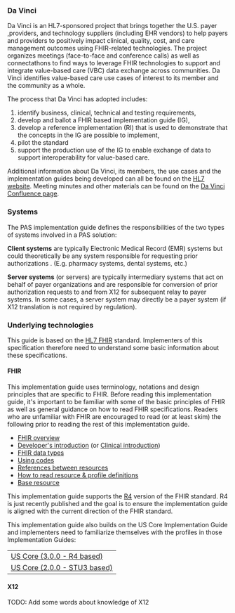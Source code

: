 ### Da Vinci
Da Vinci is an HL7-sponsored project that brings together the U.S. payer ,providers, and technology suppliers (including EHR vendors)  to help payers and providers to positively impact clinical, quality, cost, and care management outcomes using FHIR-related technologies. The project organizes meetings (face-to-face and conference calls) as well as connectathons to find ways to leverage FHIR technologies to support and integrate value-based care (VBC) data exchange across communities. Da Vinci identifies value-based care use cases of interest to its member and the community as a whole.

The process that Da Vinci has adopted includes: 
1. identify business, clinical, technical and testing requirements, 
2. develop and ballot a FHIR based implementation guide (IG),
3. develop a reference implementation (RI) that is used to demonstrate that the concepts in the IG are possible to implement,
4. pilot the standard
5. support the production use of the IG to enable exchange of data to support interoperability for value-based care.

Additional information about Da Vinci, its members, the use cases and the implementation guides being developed can all be found on the [HL7 website](http://www.hl7.org/about/davinci). Meeting minutes and other materials can be found on the [Da Vinci Confluence page](https://confluence.hl7.org/display/DVP).

### Systems
The PAS implementation guide defines the responsibilities of the two types of systems involved in a PAS solution:

**Client systems** are typically Electronic Medical Record (EMR) systems but could theoretically be any system responsible for requesting prior authorizations .  (E.g. pharmacy systems, dental systems, etc.)

**Server systems** (or servers) are typically intermediary systems that act on behalf of payer organizations and are responsible for conversion of prior authorization requests to and from X12 for subsequent relay to payer systems.  In some cases, a server system may directly be a payer system (if X12 translation is not required by regulation).

### Underlying technologies

This guide is based on the [HL7 FHIR]({{site.data.fhir.path}}index.html) standard.  Implementers of this specification therefore need to understand some basic information about these specifications.


#### FHIR

This implementation guide uses terminology, notations and design principles that are
specific to FHIR.  Before reading this implementation guide, it's important to be familiar with some of the basic principles of FHIR as well
as general guidance on how to read FHIR specifications.  Readers who are unfamiliar with FHIR are encouraged to read (or at least skim) the following
prior to reading the rest of this implementation guide.

* [FHIR overview]({{site.data.fhir.path}}overview.html)
* [Developer's introduction]({{site.data.fhir.path}}overview-dev.html) (or [Clinical introduction]({{site.data.fhir.path}}overview-clinical.html))
* [FHIR data types]({{site.data.fhir.path}}datatypes.html)
* [Using codes]({{site.data.fhir.path}}terminologies.html)
* [References between resources]({{site.data.fhir.path}}references.html)
* [How to read resource & profile definitions]({{site.data.fhir.path}}formats.html)
* [Base resource]({{site.data.fhir.path}}resource.html)

This implementation guide supports the [R4]({{site.data.fhir.path}}index.html) version of the FHIR standard. R4 is just recently published and the goal is to ensure the implementation guide is aligned with the current direction of the FHIR standard.

This implementation guide also builds on the US Core Implementation Guide and implementers need to familiarize themselves with the profiles in those Implementation Guides:
<table>
  <tr>
    <td><a href="http://hl7.org/fhir/us/core/2019Jan">US Core (3.0.0 - R4 based)</a></td>
  </tr>
  <tr>
    <td><a href="http://hl7.org/fhir/us/core/STU2">US Core (2.0.0 - STU3 based)</a></td>
  </tr>
</table>

#### X12
TODO: Add some words about knowledge of X12
